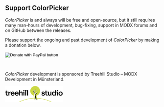 ## Support ColorPicker

*ColorPicker* is and always will be free and open-source, but it still requires
many man-hours of development, bug-fixing, support in MODX forums and on GitHub
between the releases.

Please support the ongoing and past development of *ColorPicker* by making a
donation below.

<!-- Donation to Thomas Jakobi for MODX Open Source Extra -->
<div style="margin-bottom: 2em">
<form action="https://www.paypal.com/cgi-bin/webscr" method="post" target="_top">
<input type="hidden" name="cmd" value="_s-xclick" />
<input type="hidden" name="hosted_button_id" value="WHN8K6E2E62LJ">
<input type="image" src="https://www.paypalobjects.com/en_US/i/btn/btn_donate_LG.gif" border="0" name="submit" title="PayPal - The safer, easier way to pay online!" alt="Donate with PayPal button" />
<img alt="" border="0" src="https://www.paypal.com/en_US/i/scr/pixel.gif" width="1" height="1" />
</form>
<br/>
</div>

*ColorPicker* development is sponsored by Treehill Studio – MODX Development in Münsterland.

<a href="https://treehillstudio.com"><img alt="Treehill Studio – MODX Development in Münsterland" border="0" src="../assets/images/treehill-studio-logo.svg" width="188" height="52"></a>
